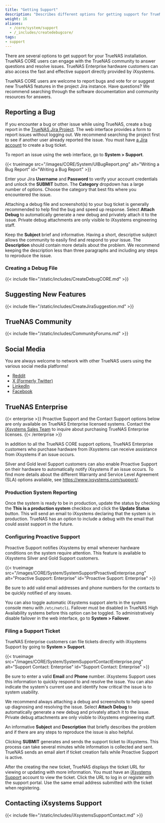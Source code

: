 ```yaml
---
title: "Getting Support"
description: "Describes different options for getting support for TrueNAS CORE."
weight: 16
aliases:
  - /core/system/support
  - /_includes/createdebugcore/
tags:
- support
---
```



There are several options to get support for your TrueNAS installation.
TrueNAS CORE users can engage with the TrueNAS community to answer questions and resolve issues. TrueNAS Enterprise hardware customers can also access the fast and effective support directly provided by iXsystems.

TrueNAS CORE users are welcome to report bugs and vote for or suggest new TrueNAS features in the project Jira instance.
Have questions? We recommend searching through the software documentation and community resources for answers.

## Reporting a Bug

If you encounter a bug or other issue while using TrueNAS, create a bug report in the [TrueNAS Jira Project](https://ixsystems.atlassian.net/projects/NAS/).
The web interface provides a form to report issues without logging out.
We recommend searching the project first to see if another user already reported the issue.
You must have [a Jira account](https://ixsystems.atlassian.net/secure/Signup!default.jspa) to create a bug ticket.

To report an issue using the web interface, go to **System > Support**.

{{< trueimage src="/images/CORE/System/UIBugReport.png" alt="Writing a Bug Report" id="Writing a Bug Report" >}}

Enter your Jira **Username** and **Password** to verify your account credentials and unlock the **SUBMIT** button.
The **Category** dropdown has a large number of options.
Choose the category that best fits where you encountered the issue.

Attaching a debug file and screenshot(s) to your bug ticket is generally recommended to help find the bug and speed up response.
Select **Attach Debug** to automatically generate a new debug and privately attach it to the issue.
Private debug attachments are only visible to iXsystems engineering staff.

Keep the **Subject** brief and informative.
Having a short, descriptive subject allows the community to easily find and respond to your issue.
The **Description** should contain more details about the problem.
We recommend keeping the description less than three paragraphs and including any steps to reproduce the issue.

### Creating a Debug File
{{< include file="/static/includes/CreateDebugCORE.md" >}}

## Suggesting New Features

{{< include file="/static/includes/CreateJiraSuggestion.md" >}}

## TrueNAS Community

{{< include file="/static/includes/CommunityForums.md" >}}

## Social Media

You are always welcome to network with other TrueNAS users using the various social media platforms!

* [Reddit](https://www.reddit.com/r/truenas/)
* [X (Formerly Twitter)](https://twitter.com/TrueNAS)
* [LinkedIn](https://www.linkedin.com/groups/3903140/)
* [Facebook](https://www.facebook.com/truenascommunity)

## TrueNAS Enterprise

{{< enterprise >}}
Proactive Support and the Contact Support options below are only available on TrueNAS Enterprise licensed systems.
Contact the [iXsystems Sales Team](mailto:sales@ixsystems.com) to inquire about purchasing TrueNAS Enterprise licenses.
{{< /enterprise >}}

In addition to all the TrueNAS CORE support options, TrueNAS Enterprise customers who purchase hardware from iXsystems can receive assistance from iXsystems if an issue occurs.

Silver and Gold level Support customers can also enable Proactive Support on their hardware to automatically notify iXsystems if an issue occurs.
To find more details about the different Warranty and Service Level Agreement (SLA) options available, see https://www.ixsystems.com/support/.

### Production System Reporting

Once the system is ready to be in production, update the status by checking the **This is a production system** checkbox and click the **Update Status** button. This will send an email to iXsystems declaring that the system is in production. TrueNAS has an option to include a debug with the email that could assist support in the future.

### Configuring Proactive Support

Proactive Support notifies iXsystems by email whenever hardware conditions on the system require attention.
This feature is available to iXsystems Silver and Gold Support customers.

{{< trueimage src="/images/CORE/System/SystemSupportProactiveEnterprise.png" alt="Proactive Support: Enterprise" id="Proactive Support: Enterprise" >}}

Be sure to add valid email addresses and phone numbers for the contacts to be quickly notified of any issues.

You can also toggle automatic iXsystems support alerts in the system console menu with `/etc/netcli`.
Failover must be disabled in TrueNAS High Availability systems before this option can be toggled.
To administratively disable failover in the web interface, go to **System > Failover**.

### Filing a Support Ticket

TrueNAS Enterprise customers can file tickets directly with iXsystems Support by going to **System > Support**.

{{< trueimage src="/images/CORE/System/SystemSupportContactEnterprise.png" alt="Support Contact: Enterprise" id="Support Contact: Enterprise" >}}

Be sure to enter a valid **Email** and **Phone** number.
iXsystems Support uses this information to quickly respond to and resolve the issue.
You can also indicate the system's current use and identify how critical the issue is to system usability.

We recommend always attaching a debug and screenshots to help speed up diagnosing and resolving the issue.
Select **Attach Debug** to automatically generate a new debug and privately attach it to the issue.
Private debug attachments are only visible to iXsystems engineering staff.

An informative **Subject** and **Description** that briefly describes the problem and if there are any steps to reproduce the issue is also helpful.

Clicking **SUBMIT** generates and sends the support ticket to iXsystems.
This process can take several minutes while information is collected and sent.
TrueNAS sends an email alert if ticket creation fails while Proactive Support is active.

After the creating the new ticket, TrueNAS displays the ticket URL for viewing or updating with more information.
You must have an [iXsystems Support](https://support.ixsystems.com/) account to view the ticket.
Click the URL to log in or register with the support portal.
Use the same email address submitted with the ticket when registering.

## Contacting iXsystems Support

{{< include file="/static/includes/iXsystemsSupportContact.md" >}}
